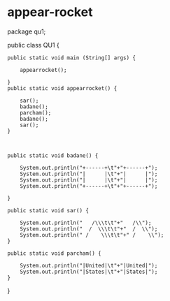 # appear-rocket
package qu1;

public class QU1 {


    public static void main (String[] args) {

        appearrocket();     

    }
    public static void appearrocket() {

        sar();
        badane();
        parcham();
        badane();
        sar();     
    }



    public static void badane() {

        System.out.println("+------+\t"+"+------+");
        System.out.println("|      |\t"+"|      |");
        System.out.println("|      |\t"+"|      |");
        System.out.println("+------+\t"+"+------+");

    }

    public static void sar() {

        System.out.println("   /\\\t\t"+"   /\\");
        System.out.println("  /  \\\t\t"+"  /  \\");
        System.out.println(" /    \\\t\t"+" /    \\");      
    }

    public static void parcham() {

        System.out.println("|United|\t"+"|United|");
        System.out.println("|States|\t"+"|States|");
    }
}
